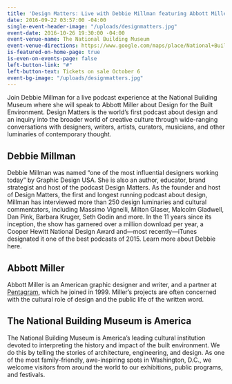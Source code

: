 ```yaml
---
title: 'Design Matters: Live with Debbie Millman featuring Abbott Miller'
date: 2016-09-22 03:57:00 -04:00
single-event-header-image: "/uploads/designmatters.jpg"
event-date: 2016-10-26 19:30:00 -04:00
event-venue-name: The National Building Museum
event-venue-directions: https://www.google.com/maps/place/National+Building+Museum/@38.8977516,-77.0198075,17z/data=!3m1!4b1!4m5!3m4!1s0x89b7b78ee8345b73:0x48233bd191725f45!8m2!3d38.8977516!4d-77.0176188
is-featured-on-home-page: true
is-even-on-events-page: false
left-button-link: "#"
left-button-text: Tickets on sale October 6
event-bg-image: "/uploads/designmatters.jpg"
---
```


Join Debbie Millman for a live podcast experience at the National Building Museum where she will speak to Abbott Miller about Design for the Built Environment. Design Matters is the world’s first podcast about design and an inquiry into the broader world of creative culture through wide-ranging conversations with designers, writers, artists, curators, musicians, and other luminaries of contemporary thought.

## Debbie Millman

Debbie Millman was named “one of the most influential designers working today” by Graphic Design USA. She is also an author, educator, brand strategist and host of the podcast Design Matters. As the founder and host of Design Matters, the first and longest running podcast about design, Millman has interviewed more than 250 design luminaries and cultural commentators, including Massimo Vignelli, Milton Glaser, Malcolm Gladwell, Dan Pink, Barbara Kruger, Seth Godin and more. In the 11 years since its inception, the show has garnered over a million download per year, a Cooper Hewitt National Design Award and—most recently—iTunes designated it one of the best podcasts of 2015. Learn more about Debbie here.

## Abbott Miller

Abbott Miller is an American graphic designer and writer, and a partner at [Pentagram](http://www.pentagram.com/#/partners/109673), which he joined in 1999. Miller’s projects are often concerned with the cultural role of design and the public life of the written word.

## The National Building Museum is America

The National Building Museum is America’s leading cultural institution devoted to interpreting the history and impact of the built environment. We do this by telling the stories of architecture, engineering, and design. As one of the most family-friendly, awe-inspiring spots in Washington, D.C., we welcome visitors from around the world to our exhibitions, public programs, and festivals.